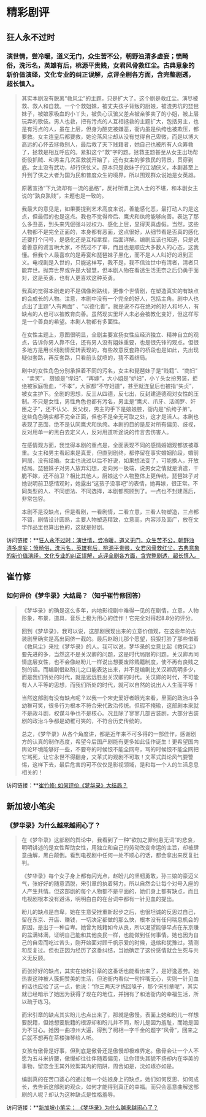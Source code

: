 
# 精彩剧评

## 狂人永不过时

### 演世情，尝冷暖，道义无门，众生苦不公，朝野浊清多虚妄；愤畸俗，洗污名，英雄有后，桃源平贵贱，女君风骨救红尘。古典意象的新价值演绎，文化专业的纠正误解，点评全剧各方面，含完整剧透，超长慎入。

> 其实本剧没有脱离“救风尘”的主题，只是扩大了。这个剧是救红尘。演尽被救、救人和自救。一个个救姐妹，被丈夫孩子背叛的厨娘，被渣男坑的琵琶妹子，被娘家吸血的小丫头，被负心汉骗又差点被亲爹卖了的小姐，被上层玩弄的歌伎。男人也救，把有污点的人互相拯救的主题扩大，包括男主，也是有污点的人，虽在上层，但身为酷吏被嫌恶，衙内虽是纨绔也被欺压，都要救。女主连皇后都要救，她沦落风尘却从没有觉得自己卑微，而是以博大高远的心怀去拯救别人，最后救了天下贱籍者，她自己也被所有人众筹救了，拯救是相互呼应的。紧扣这个“救”字的题。拯救主题甚至从女主出场帮衙役抓贼、和男主几次互救就开始了，还有女主的爹救民的背景，贯穿到底。女主没有武功，却行侠仗义。原本只是救妹子的江湖侠义，本剧甚至上升到了侠之大者为国为民和普度众生的境界，所以围观群众说她是女英雄。
>
> 原著宣扬“下九流却有一流的品格”，反衬所谓上流人士的不堪，和本剧女主说的“孰良孰贱”，主题也是一致的。
> 
> 我最大的意见是，如果要提到艺术高度来说，善能感化恶，最打动人的是这点，但最假的也是这点。我也不觉得帝后、鹰犬和纨绔能够向善。表达了那么多丑恶，到头来凭倔强斗过权力、感化上层，显得天真虚假。当然，这些人物都不是完全正面的，本身都有恶面，这点很好，从细节看是否真的感化还要打个问号，是感化还是互相拿捏，后面详解。编剧应该也知道，只是说着善意的谎言哄大家，不然过不了审，而且也是顺应大多数人的心态，这我懂。但我个人最喜欢的是寿宴和琵琶妹子黑化，而不是人人叫好的迟到正义。电视剧是入世的，只能这样写，我不是，我不信浊世中有清者，清者只能弃世。抛弃世界或许是大智慧，但本剧人物在看透生活无奈之后仍勇于面对，这是英勇，也有人更喜欢这种英勇。
>
> 我真的觉得本剧走的不是偶像剧路线，更像个世情剧，在塑造真实的有缺点的会成长的人物。注意，本剧中没有一个完全的好人，包括主角。剧中人也点出了主题“人有两面” 、“以德化善”。就是说不存在绝对的好人和坏人，有缺点的人也可以被教育向善。虽然现实里坏人未必会被教化变好，但这样写是一个善良的希望。本剧人物都有多面性。
>
> 在女性主题上，意图很明显，全剧主要宣扬女性应经济独立、精神自立的观点，告诉你男人靠不住，还有男人没有姐妹重要，也是很先锋的观点。但很多地方是用长线剧情反转表现的，有些故意反套路的桥段也是如此，先出现疑似套路，再反套路，只看前头就喷的，猜不着结局。
>
> 剧中的女性角色分别承担着不同的污名，女主和琵琶妹子是“贱籍”、“商妇” 、“卖笑”， 厨娘是“悍妇”、“再嫁”，大小姐是“妒妇”，小丫头女扮男装，拒绝被家庭吸血，“不孝”，大家都“不守妇道”，甚至就连皇后也被指“失贞”，被女主护下。全剧的思想，反三从四德，反七出，反封建道德观对女性的压制。不只是女性，男性角色也都有污名，男主是“鹰犬、爪牙、活阎罗、奸臣之子”，还不认父、反父权，男主的手下是娘娘腔，衙内是“纨绔子弟”。这些角色确实都不完全正面，但也不是全无可取之处，这才是活人。本剧也表现了恶面，绝不是认同鹰犬和纨绔。本剧的目的是反对所有偏见、歧视，反对用单一的黑白去定义人，反对用道听途说的传言去伤害人。
>
> 在感情观方面，我觉得本剧的重点是，全面表现不同的感情婚姻观都该被尊重。女主和男主看起来是真爱，但直到剧终，都停留在事实婚姻阶段，婚前同居，没有结婚。女主也说过以后不好说，如果想法变了，可能换人，开放结局。琵琶妹子对男人放弃幻想，走向另一极端，说男女之情就是消遣，干脆不嫁，还不前卫？相比其他人，厨娘这个人物整体上更传统，琵琶妹子对她说明前卫感情观时，她露出“这孩子没事吧”的表情，她再嫁，很正常。不同类型的人、不同想法、不同选择，本剧都照顾到了。一点也不封建落后，非常包容。
>
> 本剧不是没缺点，但是看剧，一看剧情，二看立意，三看人物塑造，三点都不错，剧情设计圆熟，主要人物塑造精致，立意高，内容涉及面广，放在文学作品里也算出色的，这就是好剧。

访问链接：**[狂人永不过时：演世情，尝冷暖，道义无门，众生苦不公，朝野浊清多虚妄；愤畸俗，洗污名，英雄有后，桃源平贵贱，女君风骨救红尘。古典意象的新价值演绎，文化专业的纠正误解，点评全剧各方面，含完整剧透，超长慎入。](https://movie.douban.com/review/14434827/)

## 崔竹修

### 如何评价《梦华录》大结局？（知乎崔竹修回答）

> 《梦华录》的确是这么多年，内地影视剧中难得一见的在剧情，立意，人物形象，布景，道具，音乐上极为用心的佳作！它完全对得起8.8分的评分。
> 
> 回到《梦华录》，我可以说，这部剧展现出来的立意价值观，在这些年的古装剧里确实是高出同侪一截的。最后赵盼儿那个愿望，狠狠打脸了那些借着《救风尘》来批《梦华录》的人。我可以说，梦华录的立意比起《救风尘》要先进的多，当然这不是关汉卿的问题，这是时代局限的问题。关汉卿再同情底层女性，也不会像赵盼儿一样说出想要废除贱籍制度，使不再有良贱之别的话。而编剧借赵盼儿之口能表达出来，并不是编剧比关汉卿高明多少，而是我们所处的时代，就是远远胜出关汉卿的时代。关汉卿的时代，不可能有人人平等的思想，而我们所处的时代，就可以自然的说出人人生而平等！
>
> 当然这部剧有没有缺点呢？以我一个宋史爱好者眼光来看，里面的政治斗争幼稚可笑，很多行为根本不符合宋代政治传统。但瑕不掩瑜，这部剧本来就不是政斗剧，权谋斗争也不是核心。况且除了寥寥几部古装剧，大部分古装剧的政治斗争都是幼稚可笑的，不符合历史传统的。
>
> 总之，《梦华录》从各个角度讲，都是近年来不可多得的一部佳作，感谢剧方的认真的制作态度，希望今后国产剧能有更多如此佳作诞生！更希望国内舆论环境能够好一些，不要夸的时候恨不能全网夸，骂的时候恨不能全网把它骂死，让它永世不得翻身，文革式的观剧不可取！文革式舆论风气要警惕，这样下去，最后危害的可不仅仅是影视领域，是和每一个人的生活息息相关的！

访问链接：**[崔竹修: 如何评价《梦华录》大结局？](https://www.zhihu.com/question/539896336/answer/2547310297)

## 新加坡小笔尖

### 《梦华录》为什么越来越闹心了？

> 在《梦华录》这部剧的舆论中，我看到了一种“欲加之罪何患无词”的悲哀，明明讲述的是女性帮助女性，用独立和自己的劳动改变命运的主旨，却被肆意曲解，黑白颠倒。看到电视剧中任何一处不顺心的话，都会拿出来反复批判。
>
> 《梦华录》每个女子身上都有闪光点，赵盼儿的坚韧勇敢，孙三娘的豪迈义气，张好好的随意洒脱，宋引章的执着努力，所以自然会让每个对号入座的人产生共情。但这部剧的每个人物都不是平面的，她们身上都有缺点，而且电视剧根本没有避讳，明明白白的在台词中都有一针见血的提出。
> 
> 盼儿的缺点是自卑，她在生意受挫重新起步之后，也很坦诚的反思过自己，留在东京、开店、赚钱，一切决定都做的那么快，根本没有任何喘息机会的原因，是出于一种自卑。她曾为贱籍如今从良，所以渴望能够早点在东京赚的盆满钵满，证明自己能和其他良民一样，也能做到任何事情。她也因为自己的自卑而吃过苦头，刚开始面对顾千帆示爱的时候，退缩和犹豫过，猜测和反复过。但也正因为经历了这番纠结，当她确定了这份感情就会生死与共义无反顾。
> 
> 而张好好的缺点，其实在她和引章的这番话也能看出来了，是好逸恶劳。她热衷这种被人簇拥赞美的生活，但池衙内看似一句拌嘴无心，实则一针见血的话也应验了这一点，他说：“你三两天才练回嗓子，那个宋引章呢”，其实就已经暗示了她因为获得了现在的地位，并拥有了和池衙内的幸福生活，所以疏于练习。
> 
> 而宋引章的缺点其实盼儿也点出来了，那就是傲慢。表面上她和盼儿一样想要脱籍，但她想要脱籍的根源却和盼儿并不同，盼儿是因为羞耻，而她是因为不甘心。她因一曲凉州大遍，得到了柯相一字千金的题字“风骨”，回来之后就不想再在茶楼弹琴给人听。
> 
> 女孩有傲骨是好事，但到底是傲骨还是傲慢却极难界定。傲骨会让一个人不愿为五斗米折腰，傲慢却往往伴随着偏见，让你错失其貌不扬却内在华美的事物，留恋金玉其外败絮其内的陷阱，周舍如是，沈如琢亦如是。
> 
> 编剧真的在苦口婆心的通过每一个姑娘身上的缺点，她们如何反思、如何成长，去告诉这部剧的观众，如何才能得到真正的幸福。而只会恶意曲解这部剧的人呢？却认为这种缺点是性格羞辱。

访问链接：**[新加坡小笔尖： 《梦华录》为什么越来越闹心了？](https://b23.tv/tfZhw5B)
